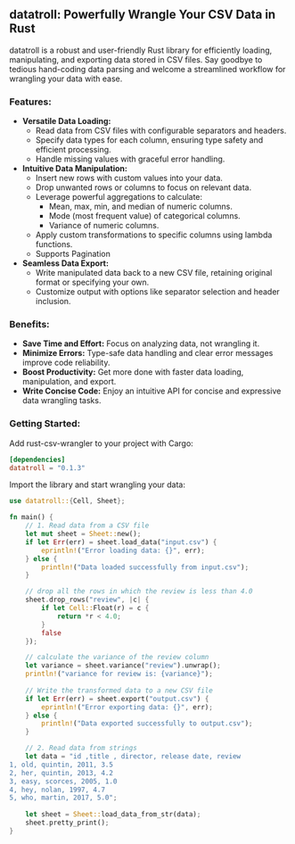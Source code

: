 ## datatroll: Powerfully Wrangle Your CSV Data in Rust
datatroll is a robust and user-friendly Rust library for efficiently loading, manipulating, and exporting data stored in CSV files. Say goodbye to tedious hand-coding data parsing and welcome a streamlined workflow for wrangling your data with ease.

### Features:
- **Versatile Data Loading:**
  - Read data from CSV files with configurable separators and headers.
  - Specify data types for each column, ensuring type safety and efficient processing.
  - Handle missing values with graceful error handling.
- **Intuitive Data Manipulation:**
    - Insert new rows with custom values into your data.
    - Drop unwanted rows or columns to focus on relevant data.
    - Leverage powerful aggregations to calculate:
        - Mean, max, min, and median of numeric columns.
        - Mode (most frequent value) of categorical columns.
        - Variance of numeric columns.
    - Apply custom transformations to specific columns using lambda functions.
    - Supports Pagination
- **Seamless Data Export:**
    - Write manipulated data back to a new CSV file, retaining original format or specifying your own.
    - Customize output with options like separator selection and header inclusion.
### Benefits:
- **Save Time and Effort:** Focus on analyzing data, not wrangling it.
- **Minimize Errors:** Type-safe data handling and clear error messages improve code reliability.
- **Boost Productivity:** Get more done with faster data loading, manipulation, and export.
- **Write Concise Code:** Enjoy an intuitive API for concise and expressive data wrangling tasks.
### Getting Started:
Add rust-csv-wrangler to your project with Cargo:
```toml
[dependencies]
datatroll = "0.1.3"
```
Import the library and start wrangling your data:

```rust
use datatroll::{Cell, Sheet};

fn main() {
    // 1. Read data from a CSV file
    let mut sheet = Sheet::new();
    if let Err(err) = sheet.load_data("input.csv") {
        eprintln!("Error loading data: {}", err);
    } else {
        println!("Data loaded successfully from input.csv");
    }

    // drop all the rows in which the review is less than 4.0
    sheet.drop_rows("review", |c| {
        if let Cell::Float(r) = c {
            return *r < 4.0;
        }
        false
    });

    // calculate the variance of the review column
    let variance = sheet.variance("review").unwrap();
    println!("variance for review is: {variance}");
    
    // Write the transformed data to a new CSV file
    if let Err(err) = sheet.export("output.csv") {
        eprintln!("Error exporting data: {}", err);
    } else {
        println!("Data exported successfully to output.csv");
    }

    // 2. Read data from strings
    let data = "id ,title , director, release date, review
1, old, quintin, 2011, 3.5
2, her, quintin, 2013, 4.2
3, easy, scorces, 2005, 1.0
4, hey, nolan, 1997, 4.7
5, who, martin, 2017, 5.0";
    
    let sheet = Sheet::load_data_from_str(data);
    sheet.pretty_print();
}
```
